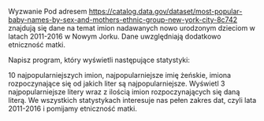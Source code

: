 Wyzwanie
Pod adresem https://catalog.data.gov/dataset/most-popular-baby-names-by-sex-and-mothers-ethnic-group-new-york-city-8c742 znajdują się dane na temat imion nadawanych nowo urodzonym dzieciom w latach 2011-2016 w Nowym Jorku. Dane uwzględniają dodatkowo etniczność matki.

Napisz program, który wyświetli następujące statystyki:

10 najpopularniejszych imion,
najpopularniejsze imię żeńskie,
imiona rozpoczynające się od jakich liter są najpopularniejsze. Wyświetl 3 najpopularniejsze litery wraz z ilością imion rozpoczynających się daną literą.
We wszystkich statystykach interesuje nas pełen zakres dat, czyli lata 2011-2016 i pomijamy etniczność matki.
